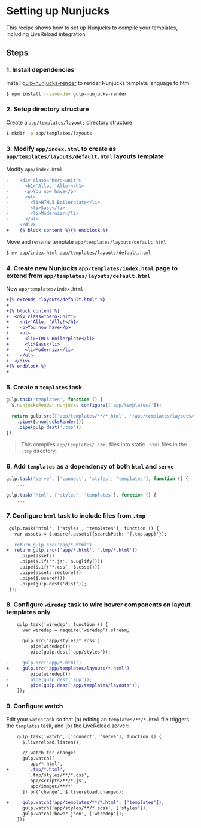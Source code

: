 # Setting up Nunjucks

This recipe shows how to set up Nunjucks to compile your templates, including LiveReload integration.


## Steps

### 1. Install dependencies

Install [gulp-nunjucks-render](https://github.com/carlosl/gulp-nunjucks-render) to render Nunjucks template language to html

```sh
$ npm install --save-dev gulp-nunjucks-render
```

### 2. Setup directory structure

Create a ``app/templates/layouts`` directory structure

```sh
$ mkdir -p app/templates/layouts
```

### 3. Modify `app/index.html` to create as `app/templates/layouts/default.html` layouts template

Modify ``app/index.html``

```diff
-    <div class="hero-unit">
-      <h1>'Allo, 'Allo!</h1>
-      <p>You now have</p>
-      <ul>
-        <li>HTML5 Boilerplate</li>
-        <li>Sass</li>
-        <li>Modernizr</li>
-      </ul>
-    </div>
+    {% block content %}{% endblock %}
```

Move and rename template ``app/templates/layouts/default.html``

```sh
$ mv app/index.html app/templates/layouts/default.html
```

### 4. Create new Nunjucks `app/templates/index.html` page to extend from `app/templates/layouts/default.html`

New `app/templates/index.html`

```diff
+{% extends "layouts/default.html" %}
+
+{% block content %}
+  <div class="hero-unit">
+    <h1>'Allo, 'Allo!</h1>
+    <p>You now have</p>
+    <ul>
+      <li>HTML5 Boilerplate</li>
+      <li>Sass</li>
+      <li>Modernizr</li>
+    </ul>
+  </div>
+{% endblock %}
+
```

### 5. Create a `templates` task

```js
gulp.task('templates', function () {
  $.nunjucksRender.nunjucks.configure(['app/templates/']);

  return gulp.src(['app/templates/**/*.html', '!app/templates/layouts/*.html'])
    .pipe($.nunjucksRender())
    .pipe(gulp.dest('.tmp'))
});
```

> This compiles `app/templates/.html` files into static `.html` files in the `.tmp` directory.

### 6. Add `templates` as a dependency of both `html` and `serve`

```js
gulp.task('serve', ['connect', 'styles', 'templates'], function () {
    ...
```

```js
gulp.task('html', ['styles', 'templates'], function () {
    ...
```

### 7. Configure `html` task to include files from `.tmp`

```diff
 gulp.task('html', ['styles', 'templates'], function () {
   var assets = $.useref.assets({searchPath: '{.tmp,app}'});

-  return gulp.src('app/*.html')
+  return gulp.src(['app/*.html', '.tmp/*.html'])
     .pipe(assets)
     .pipe($.if('*.js', $.uglify()))
     .pipe($.if('*.css', $.csso()))
     .pipe(assets.restore())
     .pipe($.useref())
     .pipe(gulp.dest('dist'));
 });
```

### 8. Configure `wiredep` task to wire bower components on layout templates only

```diff
    gulp.task('wiredep', function () {
      var wiredep = require('wiredep').stream;

      gulp.src('app/styles/*.scss')
        .pipe(wiredep())
        .pipe(gulp.dest('app/styles'));

-     gulp.src('app/*.html')
+     gulp.src('app/templates/layouts/*.html')
        .pipe(wiredep())
-       .pipe(gulp.dest('app'));
+       .pipe(gulp.dest('app/templates/layouts'));
    });
```


### 9. Configure watch

Edit your `watch` task so that (a) editing an `templates/**/*.html` file triggers the `templates` task, and (b) the LiveReload server:

```diff
    gulp.task('watch', ['connect', 'serve'], function () {
      $.livereload.listen();

      // watch for changes
      gulp.watch([
        'app/*.html',
+       '.tmp/*.html',
        '.tmp/styles/**/*.css',
        'app/scripts/**/*.js',
        'app/images/**/*'
      ]).on('change', $.livereload.changed);

+     gulp.watch('app/templates/**/*.html', ['templates']);
      gulp.watch('app/styles/**/*.scss', ['styles']);
      gulp.watch('bower.json', ['wiredep']);
    });
```
